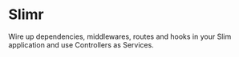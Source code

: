 # Slimr
Wire up dependencies, middlewares, routes and hooks in your Slim application and use Controllers as Services.